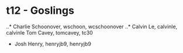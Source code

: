 # t12 - Goslings
..* Charlie Schoonover, wschoon, wcschoonover
..* Calvin Le, calvinle, calvinle
 Tom Cavey, tomcavey, tc30
* Josh Henry, henryjb9, henryjb9
